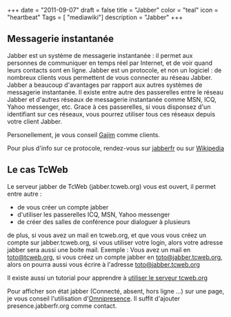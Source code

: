 +++
date = "2011-09-07"
draft = false
title = "Jabber"
color = "teal"
icon = "heartbeat"
Tags = [ "mediawiki"]
description = "Jabber"
+++

Messagerie instantanée
----------------------

Jabber est un système de messagerie instantanée : il permet aux
personnes de communiquer en temps réel par Internet, et de voir quand
leurs contacts sont en ligne. Jabber est un protocole, et non un
logiciel : de nombreux clients vous permettent de vous connecter au
réseau Jabber. Jabber a beaucoup d'avantages par rapport aux autres
systèmes de messagerie instantanée. Il existe entre autre des
passerelles entre le réseau Jabber et d'autres réseaux de messagerie
instantanée comme MSN, ICQ, Yahoo messenger, etc. Grace à ces
passerelles, si vous disponsez d'un identifiant sur ces réseaux, vous
pourrez utiliser tous ces réseaux depuis votre client Jabber.

Personellement, je vous conseil [Gajim](Gajim "wikilink") comme clients.

Pour plus d'info sur ce protocole, rendez-vous sur
[jabberfr](http://www.jabberfr.org/) ou sur
[Wikipedia](WikiPedia:/wiki/jabber)

Le cas TcWeb
------------

Le serveur jabber de TcWeb (jabber.tcweb.org) vous est ouvert, il permet
entre autre :

-   de vous créer un compte jabber
-   d'utiliser les passerelles ICQ, MSN, Yahoo messenger
-   de créer des salles de conférence pour dialoguer à plusieurs

de plus, si vous avez un mail en tcweb.org, et que vous vous créez un
compte sur jabber.tcweb.org, si vous utiliser votre login, alors votre
adresse jabber sera aussi une boite mail. Exemple : Vous avez un mail en
toto@tcweb.org, si vous créez un compte jabber en toto@jabber.tcweb.org,
alors on pourra aussi vous écrire à l'adresse toto@jabber.tcweb.org

Il existe aussi un tutorial pour apprendre à [utiliser le serveur
tcweb.org](/wiki/jabber-sur-tcweb)

Pour afficher son état jabber (Connecté, absent, hors ligne ...) sur une
page, je vous conseil l'utilisation
d'[Omnipresence](http://presence.jabberfr.org/). Il suffit d'ajouter
presence.jabberfr.org comme contact.
